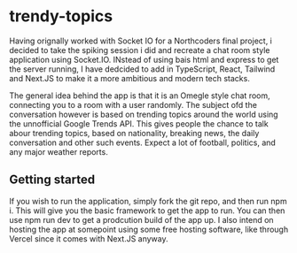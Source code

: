 # trendy-topics

Having orignally worked with Socket IO for a Northcoders final project, i decided to take the spiking session i did and recreate a chat room style application using Socket.IO. INstead of using bais html and express to get the server running, I have dedcided to add in TypeScript, React, Tailwind and Next.JS to make it a more ambitious and modern tech stacks.

The general idea behind the app is that it is an Omegle style chat room, connecting you to a room with a user randomly. The subject ofd the conversation however is based on trending topics around the world using the unnofficial Google Trends API. This gives people the chance to talk abour trending topics, based on nationality, breaking news, the daily conversation and other such events. Expect a lot of football, politics, and any major weather reports.



## Getting started

If you wish to run the application, simply fork the git repo, and then run npm i. This will give you the basic framework to get the app to run. You can then use npm run dev to get a prodcution build of the app up. I also intend on hosting the app at somepoint using some free hosting software, like through Vercel since it comes with Next.JS anyway.
